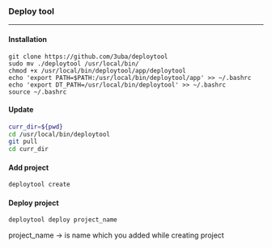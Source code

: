 ### Deploy tool

---

#### Installation

```
git clone https://github.com/3uba/deploytool
sudo mv ./deploytool /usr/local/bin/
chmod +x /usr/local/bin/deploytool/app/deploytool
echo 'export PATH=$PATH:/usr/local/bin/deploytool/app' >> ~/.bashrc
echo 'export DT_PATH=/usr/local/bin/deploytool' >> ~/.bashrc
source ~/.bashrc
```

#### Update

```bash
curr_dir=${pwd}
cd /usr/local/bin/deploytool
git pull
cd curr_dir
```

#### Add project 

```bash
deploytool create 
```


#### Deploy project

```bash
deploytool deploy project_name
```

project_name -> is name which you added while creating project